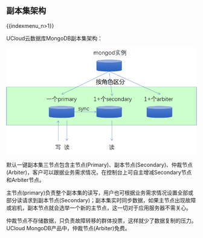 ## 副本集架构

{{indexmenu_n>1}}

UCloud云数据库MongoDB副本集架构：

![image](/images/mongodb001.png)

默认一键副本集三节点包含主节点(Primary)、副本节点(Secondary)、仲裁节点(Arbiter)，客户可以跟据业务需求情况，在控制台上可自主增减Secondary节点和Arbiter节点。

主节点(primary)负责整个副本集的读写，用户也可根据业务需求情况设置全部或部分读请求到副本节点(Secondary)；副本集实时同步数据，如果主节点出现故障或宕机，副本节点就会选举一个新的主节点，这一切对于应用服务器不需关心。

仲裁节点不存储数据，只负责故障转移的群体投票，这样就少了数据复制的压力。UCloud MongoDB产品中，仲裁节点(Arbiter)免费。
